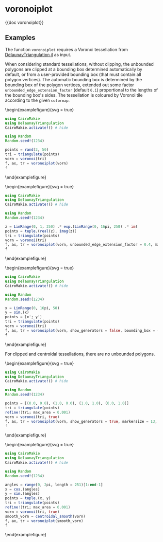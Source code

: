 # voronoiplot

{{doc voronoiplot}}

## Examples

The function `voronoiplot` requires a Voronoi tessellation from [DelaunayTriangulation.jl](https://github.com/DanielVandH/DelaunayTriangulation.jl) as input.

When considering standard tessellations, without clipping, the unbounded polygons are clipped at a bounding box determined automatically by default, or from a user-provided bounding box (that must contain all polygon vertices). The automatic bounding box is determined by the bounding box of the polygon vertices, extended out some factor `unbounded_edge_extension_factor` (default `0.1`) proportional to the lengths of the bounding box's sides. The tessellation is coloured by Voronoi tile according to the given `colormap`.

\begin{examplefigure}{svg = true}
```julia
using CairoMakie
using DelaunayTriangulation
CairoMakie.activate!() # hide

using Random
Random.seed!(1234)

points = rand(2, 50)
tri = triangulate(points)
vorn = voronoi(tri)
f, ax, tr = voronoiplot(vorn)
f
```
\end{examplefigure}

\begin{examplefigure}{svg = true}
```julia
using CairoMakie
using DelaunayTriangulation
CairoMakie.activate!() # hide

using Random
Random.seed!(1234)

z = LinRange(0, 1, 250) .* exp.(LinRange(0, 16pi, 250) .* im)
points = tuple.(real(z), imag(z))
tri = triangulate(points)
vorn = voronoi(tri)
f, ax, tr = voronoiplot(vorn, unbounded_edge_extension_factor = 0.4, markersize = 7)
f
```
\end{examplefigure}

\begin{examplefigure}{svg = true}
```julia
using CairoMakie
using DelaunayTriangulation
CairoMakie.activate!() # hide

using Random
Random.seed!(1234)

x = LinRange(0, 16pi, 50)
y = sin.(x)
points = [x'; y']
tri = triangulate(points)
vorn = voronoi(tri)
f, ax, tr = voronoiplot(vorn, show_generators = false, bounding_box = (-1.0, 16pi + 1.0, -30, 30), polygon_color = :white, strokewidth = 2) # (xmin, xmax, ymin, ymax)
f
```
\end{examplefigure}

For clipped and centroidal tessellations, there are no unbounded polygons.

\begin{examplefigure}{svg = true}
```julia
using CairoMakie
using DelaunayTriangulation
CairoMakie.activate!() # hide

using Random
Random.seed!(1234)

points = [(0.0, 0.0), (1.0, 0.0), (1.0, 1.0), (0.0, 1.0)]
tri = triangulate(points)
refine!(tri; max_area = 0.001)
vorn = voronoi(tri, true)
f, ax, tr = voronoiplot(vorn, show_generators = true, markersize = 13, marker = 'x')
f
```
\end{examplefigure}

\begin{examplefigure}{svg = true}
```julia
using CairoMakie
using DelaunayTriangulation
CairoMakie.activate!() # hide

using Random
Random.seed!(1234)

angles = range(0, 2pi, length = 251)[1:end-1]
x = cos.(angles)
y = sin.(angles)
points = tuple.(x, y)
tri = triangulate(points)
refine!(tri; max_area = 0.001)
vorn = voronoi(tri, true)
smooth_vorn = centroidal_smooth(vorn)
f, ax, tr = voronoiplot(smooth_vorn)
f
```
\end{examplefigure}